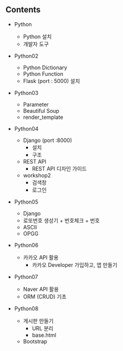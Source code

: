 ## Contents

- Python
  - Python 설치
  - 개발자 도구
- Python02
  - Python Dictionary
  - Python Function
  - Flask (port : 5000) 설치
- Python03
  - Parameter
  - Beautiful Soup
  - render_template
- Python04
  - Django (port :8000)
    - 설치
    - 구조
  - REST API
    - REST API 디자인 가이드
  - workshop2
    - 검색창
    - 로그인
- Python05
  - Django
  - 로또번호 생성기 + 번호체크 + 번호
  - ASCII
  - OPGG
- Python06
  - 카카오 API 활용
    - 카카오 Developer 가입하고, 앱 만들기
- Python07
  - Naver API 활용
  - ORM (CRUD) 기초

- Python08
  - 게시판 만들기
    - URL 분리
    - base.html
  - Bootstrap
